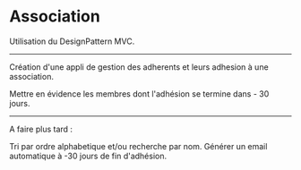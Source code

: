 # Association

Utilisation du DesignPattern MVC.

_____________________

Création d'une appli de gestion des adherents et leurs adhesion à une association.

Mettre en évidence les membres dont l'adhésion se termine dans - 30 jours.

_____________________

A faire plus tard :

Tri par ordre alphabetique et/ou recherche par nom.
Générer un email automatique à -30 jours de fin d'adhésion.
